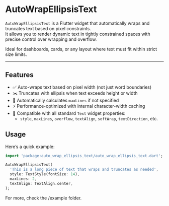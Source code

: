 # AutoWrapEllipsisText

`AutoWrapEllipsisText` is a Flutter widget that automatically wraps and truncates text based on pixel constraints.  
It allows you to render dynamic text in tightly constrained spaces with precise control over wrapping and overflow.

Ideal for dashboards, cards, or any layout where text must fit within strict size limits.

---

## Features

- ✅ Auto-wraps text based on pixel width (not just word boundaries)
- ✂️ Truncates with ellipsis when text exceeds height or width
- 🧠 Automatically calculates `maxLines` if not specified
- ⚡️ Performance-optimized with internal character-width caching
- 🎯 Compatible with all standard `Text` widget properties:
  - `style`, `maxLines`, `overflow`, `textAlign`, `softWrap`, `textDirection`, etc.

## Usage

Here’s a quick example:

```dart
import 'package:auto_wrap_ellipsis_text/auto_wrap_ellipsis_text.dart';

AutoWrapEllipsisText(
  'This is a long piece of text that wraps and truncates as needed',
  style: TextStyle(fontSize: 14),
  maxLines: 2,
  textAlign: TextAlign.center,
);
```

For more, check the /example folder.
